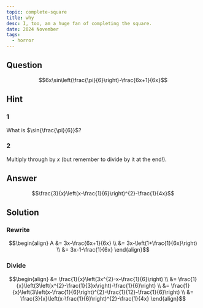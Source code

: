 ```yaml
---
topic: complete-square
title: why
desc: I, too, am a huge fan of completing the square.
date: 2024 November
tags:
  - horror
---
```



## Question
```math
6x\sin\left(\frac{\pi}{6}\right)-\frac{6x+1}{6x}
```


## Hint

### 1
What is $\sin{\frac{\pi}{6}}$?

### 2
Multiply through by $x$ (but remember to divide by it at the end!).


## Answer
```math
\frac{3}{x}\left(x-\frac{1}{6}\right)^{2}-\frac{1}{4x}
```


## Solution

### Rewrite
```math
\begin{align}
 A &= 3x-\frac{6x+1}{6x}
\\ &= 3x-\left(1+\frac{1}{6x}\right)
\\ &= 3x-1-\frac{1}{6x}
\end{align}
```

### Divide
```math
\begin{align}
&= \frac{1}{x}\left(3x^{2}-x-\frac{1}{6}\right)
\\ &= \frac{1}{x}\left(3\left(x^{2}-\frac{1}{3}x\right)-\frac{1}{6}\right)
\\ &= \frac{1}{x}\left(3\left(x-\frac{1}{6}\right)^{2}-\frac{1}{12}-\frac{1}{6}\right)
\\ &= \frac{3}{x}\left(x-\frac{1}{6}\right)^{2}-\frac{1}{4x}
\end{align}
```
